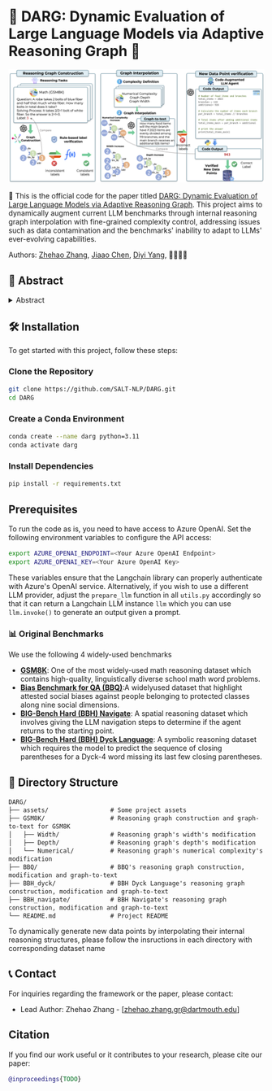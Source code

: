 # 🌟 DARG: Dynamic Evaluation of Large Language Models via Adaptive Reasoning Graph 🌟
![Project Banner](https://github.com/SALT-NLP/DARG/blob/main/assets/framework.png)

🚀 This is the official code for the paper titled [DARG: Dynamic Evaluation of Large Language Models via Adaptive Reasoning Graph](https://arxiv.org). This project aims to dynamically augment current LLM benchmarks through internal reasoning graph interpolation with fine-grained complexity control, addressing issues such as data contamination and the benchmarks' inability to adapt to LLMs' ever-evolving capabilities.

Authors: [Zhehao Zhang](https://zzh-sjtu.github.io/zhehaozhang.github.io/), [Jiaao Chen](https://cs.stanford.edu/people/jiaaoc/), [Diyi Yang](https://cs.stanford.edu/~diyiy/), 👩‍💼👨‍💼

## 🌟 Abstract

<details><summary>Abstract</summary>

The current paradigm of evaluating Large Language Models (LLMs) through static benchmarks comes with significant limitations, such as vulnerability to data contamination and a lack of adaptability to the evolving capabilities of LLMs. Therefore, evaluation methods that can adapt and generate evaluation data with controlled complexity are urgently needed. In this work, we introduce Dynamic Evaluation of LLMs via Adaptive Reasoning Graph Evolvement (DARG) to dynamically extend current benchmarks with controlled complexity and diversity. Specifically, we first extract the reasoning graphs of data points in current benchmarks and then perturb the reasoning graphs to generate novel testing data. Such newly generated test samples can have different levels of complexity while maintaining linguistic diversity similar to the original benchmarks. We further use a code-augmented LLM to ensure the label correctness of newly generated data. We apply our DARG framework to diverse reasoning tasks in four domains with 15 state-of-the-art LLMs. Experimental results show that almost all LLMs experience a performance decrease with increased complexity and certain LLMs exhibit significant drops. Additionally, we find that LLMs exhibit more biases when being evaluated via the data generated by DARG with higher complexity levels. These observations provide useful insights into how to dynamically and adaptively evaluate LLMs. 

</details>

## 🛠️ Installation

To get started with this project, follow these steps:

### Clone the Repository

```bash
git clone https://github.com/SALT-NLP/DARG.git
cd DARG
```

### Create a Conda Environment

```bash
conda create --name darg python=3.11
conda activate darg
```

### Install Dependencies

```bash
pip install -r requirements.txt
```

## Prerequisites
To run the code as is, you need to have access to Azure OpenAI. Set the following environment variables to configure the API access:

```bash
export AZURE_OPENAI_ENDPOINT=<Your Azure OpenAI Endpoint>
export AZURE_OPENAI_KEY=<Your Azure OpenAI Key>
```

These variables ensure that the Langchain library can properly authenticate with Azure's OpenAI service. Alternatively, if you wish to use a different LLM provider, adjust the `prepare_llm` function in all `utils.py` accordingly so that it can return a Langchain LLM instance `llm` which you can use `llm.invoke()` to generate an output given a prompt.


### 📊 Original Benchmarks
We use the following 4 widely-used benchmarks 

- **[GSM8K](https://github.com/openai/grade-school-math)**: One of the most widely-used math reasoning dataset which contains high-quality, linguistically diverse school math word problems.
- **[Bias Benchmark for QA (BBQ)](https://huggingface.co/datasets/heegyu/bbq)**:A widelyused dataset that highlight attested social biases against people belonging to protected classes along nine social dimensions.
- **[BIG-Bench Hard (BBH) Navigate](https://huggingface.co/datasets/lukaemon/bbh/viewer/navigate)**: A spatial reasoning dataset which involves giving the LLM navigation steps to determine if the agent returns to the starting point.
- **[BIG-Bench Hard (BBH) Dyck Language](https://huggingface.co/datasets/lukaemon/bbh/viewer/dyck_languages)**: A symbolic reasoning dataset which requires the model to predict the sequence of closing parentheses for a Dyck-4 word missing its last few closing parentheses.


## 📁 Directory Structure

```
DARG/
├── assets/                 # Some project assets
├── GSM8K/                  # Reasoning graph construction and graph-to-text for GSM8K
│   ├── Width/              # Reasoning graph's width's modification
│   ├── Depth/              # Reasoning graph's depth's modification
│   └── Numerical/          # Reasoning graph's numerical complexity's modification
├── BBQ/                    # BBQ's reasoning graph construction, modification and graph-to-text
├── BBH_dyck/               # BBH Dyck Language's reasoning graph construction, modification and graph-to-text 
├── BBH_navigate/           # BBH Navigate's reasoning graph construction, modification and graph-to-text
└── README.md               # Project README
```

To dynamically generate new data points by interpolating their internal reasoning structures, please follow the insructions in each directory with corresponding dataset name

## 📞 Contact

For inquiries regarding the framework or the paper, please contact:
- Lead Author: Zhehao Zhang - [zhehao.zhang.gr@dartmouth.edu]


## Citation
If you find our work useful or it contributes to your research, please cite our paper:

```bibtex
@inproceedings{TODO}
```